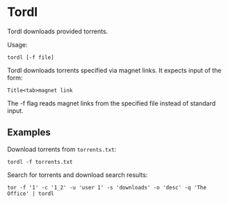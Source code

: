 # Tordl

Tordl downloads provided torrents.

Usage:

    tordl [-f file]

Tordl downloads torrents specified via magnet links. It expects input
of the form:

    Title<tab>magnet link

The -f flag reads magnet links from the specified file instead of
standard input.

## Examples

Download torrents from `torrents.txt`:

    tordl -f torrents.txt

Search for torrents and download search results:

    tor -f '1' -c '1_2' -u 'user 1' -s 'downloads' -o 'desc' -q 'The Office' | tordl
